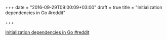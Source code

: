 +++
date = "2016-09-29T09:00:09+03:00"
draft = true
title = "Initialization dependencies in Go  #reddit"

+++

<p><a href="https://t.co/WSI2SWZDWZ">Initialization dependencies in Go  #reddit</a></p>
